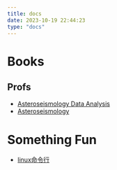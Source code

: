 ```yaml
---
title: docs
date: 2023-10-19 22:44:23
type: "docs"
---
```


# Books
## Profs

+ [Asteroseismology Data Analysis](files/Asteroseismic_Data_Analysis_-_Foundations_and_Techniques.pdf "Data Analysis")
+ [Asteroseismology](files/asteroseismology_aerts.pdf)


# Something Fun

+ [linux命令行](https://billie66.github.io/TLCL/book/)

